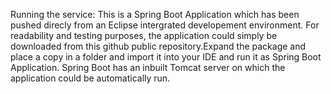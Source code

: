 Running the service: This is a Spring Boot Application which has been pushed 
direcly from an Eclipse intergrated developement environment. For readability 
and testing purposes, the application could simply be downloaded from this github 
public repository.Expand the package and place a copy in a folder and import it into 
your IDE and run it as Spring Boot Application. Spring Boot has an inbuilt Tomcat server
on which the application could be automatically run.
